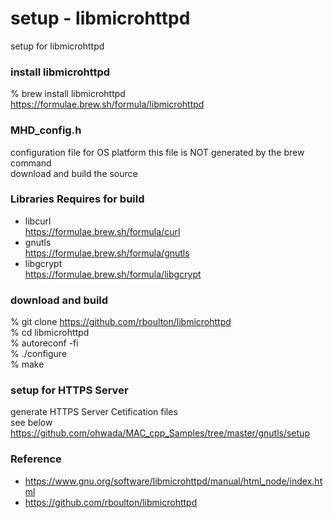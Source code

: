  setup - libmicrohttpd
===============

setup for libmicrohttpd <br/>

###  install libmicrohttpd
% brew install libmicrohttpd <br/>
https://formulae.brew.sh/formula/libmicrohttpd <br/>

### MHD_config.h
configuration file for OS platform
this file is NOT generated by the brew command <br/>
download and build the source <br/>


### Libraries Requires for build
- libcurl <br/>
https://formulae.brew.sh/formula/curl <br/>
- gnutls <br/>
https://formulae.brew.sh/formula/gnutls <br/>
- libgcrypt <br/>
https://formulae.brew.sh/formula/libgcrypt <br/>


### download and build
% git clone https://github.com/rboulton/libmicrohttpd <br/>
% cd libmicrohttpd <br/>
% autoreconf -fi <br/>
% ./configure <br/>
% make <br/>


### setup for HTTPS Server
generate HTTPS Server  Cetification files <br/>
see below <br/>
https://github.com/ohwada/MAC_cpp_Samples/tree/master/gnutls/setup <br/>


### Reference <br/>
- https://www.gnu.org/software/libmicrohttpd/manual/html_node/index.html
- https://github.com/rboulton/libmicrohttpd

